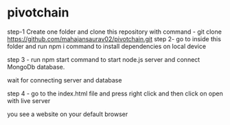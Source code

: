 # pivotchain

step-1 Create one folder and clone this repository with command -
git clone  https://github.com/mahajansaurav02/pivotchain.git
step 2- go to inside this folder and run npm i command to install dependencies on local device

step 3 - run npm start command to start node.js server and connect MongoDb database.

wait for connecting server and database

step 4 - go to the index.html file and press right click and then click on open with live server 

you see a website on your default browser 


